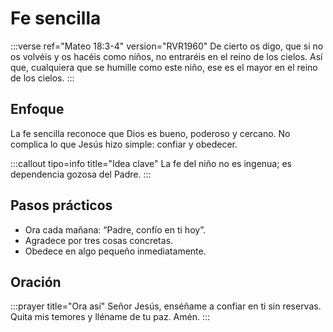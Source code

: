 # Fe sencilla

:::verse ref="Mateo 18:3-4" version="RVR1960"
De cierto os digo, que si no os volvéis y os hacéis como niños, no entraréis en el reino de los cielos. Así que, cualquiera que se humille como este niño, ese es el mayor en el reino de los cielos.
:::

## Enfoque
La fe sencilla reconoce que Dios es bueno, poderoso y cercano. No complica lo que Jesús hizo simple: confiar y obedecer.

:::callout tipo=info title="Idea clave"
La fe del niño no es ingenua; es dependencia gozosa del Padre.
:::

## Pasos prácticos
- Ora cada mañana: “Padre, confío en ti hoy”.
- Agradece por tres cosas concretas.
- Obedece en algo pequeño inmediatamente.

## Oración
:::prayer title="Ora así"
Señor Jesús, enséñame a confiar en ti sin reservas. Quita mis temores y lléname de tu paz. Amén.
:::
